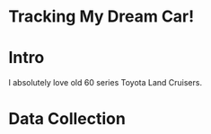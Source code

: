 # Tracking My Dream Car! 

# Intro
I absolutely love old 60 series Toyota Land Cruisers. 

# Data Collection
